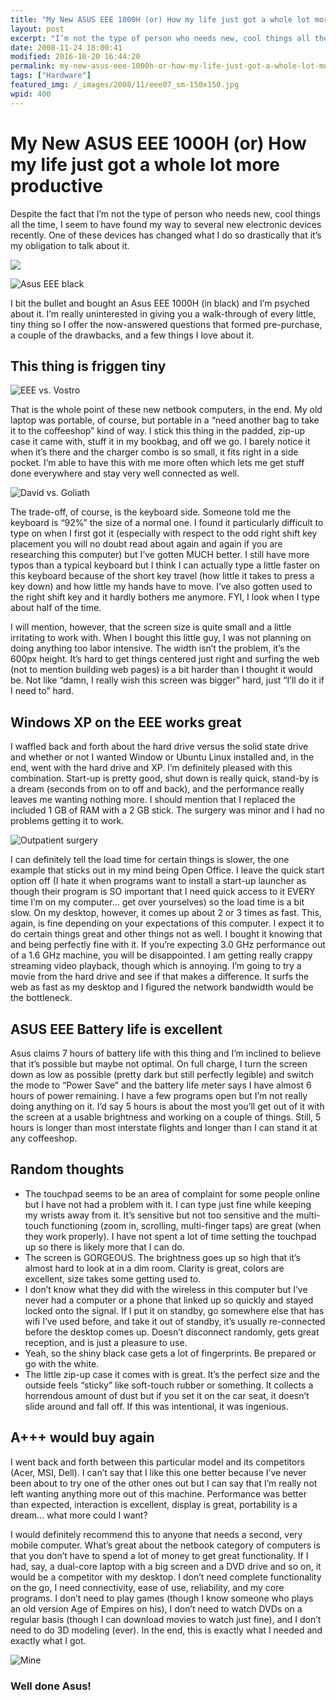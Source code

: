 ```yaml
---
title: "My New ASUS EEE 1000H (or) How my life just got a whole lot more productive"
layout: post
excerpt: "I’m not the type of person who needs new, cool things all the time. But one device recently has changed what I do so drastically that it’s my obligation to talk about it."
date: 2008-11-24 18:00:41
modified: 2016-10-20 16:44:20
permalink: my-new-asus-eee-1000h-or-how-my-life-just-got-a-whole-lot-more-productive/index.html
tags: ["Hardware"]
featured_img: /_images/2008/11/eee07_sm-150x150.jpg
wpid: 400
---
```


# My New ASUS EEE 1000H (or) How my life just got a whole lot more productive

Despite the fact that I’m not the type of person who needs new, cool things all the time, I seem to have found my way to several new electronic devices recently. One of these devices has changed what I do so drastically that it’s my obligation to talk about it.

![](_images/2008/11/eee08_sm.jpg)

![Asus EEE black](/_images/2008/11/eee07_sm.jpg "ASUS EEE 1000H netbook computer")

I bit the bullet and bought an Asus EEE 1000H (in black) and I’m psyched about it. I’m really uninterested in giving you a walk-through of every little, tiny thing so I offer the now-answered questions that formed pre-purchase, a couple of the drawbacks, and a few things I love about it.

This thing is friggen tiny
--------------------------

![EEE vs. Vostro](/_images/2008/11/eee03_sm.jpg "ASUS EEE 1000H netbook compared to a Dell Vostro laptop... so small!")

That is the whole point of these new netbook computers, in the end. My old laptop was portable, of course, but portable in a “need another bag to take it to the coffeeshop” kind of way. I stick this thing in the padded, zip-up case it came with, stuff it in my bookbag, and off we go. I barely notice it when it’s there and the charger combo is so small, it fits right in a side pocket. I’m able to have this with me more often which lets me get stuff done everywhere and stay very well connected as well.

![David vs. Goliath](/_images/2008/11/eee04_sm.jpg "ASUS EEE 1000H netbook computer versus giant Dell Vostro")

The trade-off, of course, is the keyboard side. Someone told me the keyboard is “92%” the size of a normal one. I found it particularly difficult to type on when I first got it (especially with respect to the odd right shift key placement you will no doubt read about again and again if you are researching this computer) but I’ve gotten MUCH better. I still have more typos than a typical keyboard but I think I can actually type a little faster on this keyboard because of the short key travel (how little it takes to press a key down) and how little my hands have to move. I’ve also gotten used to the right shift key and it hardly bothers me anymore. FYI, I look when I type about half of the time.

I will mention, however, that the screen size is quite small and a little irritating to work with. When I bought this little guy, I was not planning on doing anything too labor intensive. The width isn’t the problem, it’s the 600px height. It’s hard to get things centered just right and surfing the web (not to mention building web pages) is a bit harder than I thought it would be. Not like “damn, I really wish this screen was bigger” hard, just “I’ll do it if I need to” hard.

Windows XP on the EEE works great
---------------------------------

I waffled back and forth about the hard drive versus the solid state drive and whether or not I wanted Window or Ubuntu Linux installed and, in the end, went with the hard drive and XP. I’m definitely pleased with this combination. Start-up is pretty good, shut down is really quick, stand-by is a dream (seconds from on to off and back), and the performance really leaves me wanting nothing more. I should mention that I replaced the included 1 GB of RAM with a 2 GB stick. The surgery was minor and I had no problems getting it to work.

![Outpatient surgery](/_images/2008/11/eee05_sm.jpg "RAM replacement on an ASUS EEE 1000H netbook computer")

I can definitely tell the load time for certain things is slower, the one example that sticks out in my mind being Open Office. I leave the quick start option off (I hate it when programs want to install a start-up launcher as though their program is SO important that I need quick access to it EVERY time I’m on my computer… get over yourselves) so the load time is a bit slow. On my desktop, however, it comes up about 2 or 3 times as fast. This, again, is fine depending on your expectations of this computer. I expect it to do certain things great and other things not as well. I bought it knowing that and being perfectly fine with it. If you’re expecting 3.0 GHz performance out of a 1.6 GHz machine, you will be disappointed. I am getting really crappy streaming video playback, though which is annoying. I’m going to try a movie from the hard drive and see if that makes a difference. It surfs the web as fast as my desktop and I figured the network bandwidth would be the bottleneck.

ASUS EEE Battery life is excellent
----------------------------------

Asus claims 7 hours of battery life with this thing and I’m inclined to believe that it’s possible but maybe not optimal. On full charge, I turn the screen down as low as possible (pretty dark but still perfectly legible) and switch the mode to “Power Save” and the battery life meter says I have almost 6 hours of power remaining. I have a few programs open but I’m not really doing anything on it. I’d say 5 hours is about the most you’ll get out of it with the screen at a usable brightness and working on a couple of things. Still, 5 hours is longer than most interstate flights and longer than I can stand it at any coffeeshop.

Random thoughts
---------------

- The touchpad seems to be an area of complaint for some people online but I have not had a problem with it. I can type just fine while keeping my wrists away from it. It’s sensitive but not too sensitive and the multi-touch functioning (zoom in, scrolling, multi-finger taps) are great (when they work properly). I have not spent a lot of time setting the touchpad up so there is likely more that I can do.
- The screen is GORGEOUS. The brightness goes up so high that it’s almost hard to look at in a dim room. Clarity is great, colors are excellent, size takes some getting used to.
- I don’t know what they did with the wireless in this computer but I’ve never had a computer or a phone that linked up so quickly and stayed locked onto the signal. If I put it on standby, go somewhere else that has wifi I’ve used before, and take it out of standby, it’s usually re-connected before the desktop comes up. Doesn’t disconnect randomly, gets great reception, and is just a pleasure to use.
- Yeah, so the shiny black case gets a lot of fingerprints. Be prepared or go with the white.
- The little zip-up case it comes with is great. It’s the perfect size and the outside feels “sticky” like soft-touch rubber or something. It collects a horrendous amount of dust but if you set it on the car seat, it doesn’t slide around and fall off. If this was intentional, it was ingenious.

A+++ would buy again
--------------------

I went back and forth between this particular model and its competitors (Acer, MSI, Dell). I can’t say that I like this one better because I’ve never been about to try one of the other ones out but I can say that I’m really not left wanting anything more out of this machine. Performance was better than expected, interaction is excellent, display is great, portability is a dream… what more could I want?

I would definitely recommend this to anyone that needs a second, very mobile computer. What’s great about the netbook category of computers is that you don’t have to spend a lot of money to get great functionality. If I had, say, a dual-core laptop with a big screen and a DVD drive and so on, it would be a competitor with my desktop. I don’t need complete functionality on the go, I need connectivity, ease of use, reliability, and my core programs. I don’t need to play games (though I know someone who plays an old version Age of Empires on his), I don’t need to watch DVDs on a regular basis (though I can download movies to watch just fine), and I don’t need to do 3D modeling (ever). In the end, this is exactly what I needed and exactly what I got.

![Mine](/_images/2008/11/eee08_sm.jpg "ASUS EEE 1000H netbook at hand")

### Well done Asus!
